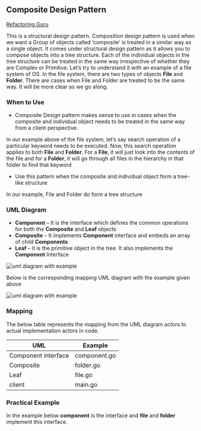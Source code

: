 ## Composite Design Pattern

[Refactoring Guru](https://refactoring.guru/design-patterns/composite)

This is a structural design pattern. Composition design pattern is used when we want a Group of objects called ‘composite’ is treated in a similar way as a single object. It comes under structural design pattern as it allows you to compose objects into a tree structure. Each of the individual objects in the tree structure can be treated in the same way irrespective of whether they are Complex or Primitive.
Let’s try to understand it with an example of a file system of OS. In the file system, there are two types of objects **File** and **Folder**. There are cases when File and Folder are treated to be the same way. It will be more clear as we go along.


### When to Use

 - Composite Design pattern makes sense to use in cases when the composite and individual object needs to be treated in the same way from a client perspective.

In our example above of the file system, let’s say search operation of a particular keyword needs to be executed. Now, this search operation applies to both **File** and **Folder**. For a **File**, it will just look into the contents of the file and for a **Folder**, it will go through all files in the hierarchy in that folder to find that keyword

 - Use this pattern when the composite and individual object form a tree-like structure

In our example, File and Folder do form a tree structure

### UML Diagram

 - **Component** – It is the interface which defines the common operations for both the **Composite** and **Leaf** objects
 - **Composite** – It implements **Component** interface and embeds an array of child **Components**
 - **Leaf** – it is the primitive object in the tree. It also implements the **Component** Interface

![uml diagram with example](https://github.com/filipeandrade6/go-design-patterns/blob/master/structural/composite/img/Composite-Design-Pattern-1.jpg?raw=true)

Below is the corresponding mapping UML diagram with the example given above

![uml diagram with example](https://github.com/filipeandrade6/go-design-patterns/blob/master/structural/composite/img/Composite-Design-Pattern-2.jpg?raw=true)

### Mapping

The below table represents the mapping from the UML diagram actors to actual implementation actors in code.

| UML | Example |
| - | - |
| Component interface | component.go |
| Composite | folder.go |
| Leaf | file.go |
| client | main.go |

### Practical Example

In the example below **component** is the interface and **file** and **folder** implement this interface.